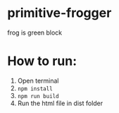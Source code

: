 # primitive-frogger
frog is green block

# How to run:
1. Open terminal
2. ``` npm install ```
3. ``` npm run build ```
4. Run the html file in dist folder
